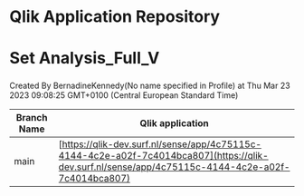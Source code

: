 # Qlik Application Repository 
# Set Analysis_Full_V
### 
Created By BernadineKennedy(No name specified in Profile) at Thu Mar 23 2023 09:08:25 GMT+0100 (Central European Standard Time)

Branch Name|Qlik application
---|---
main|[https://qlik-dev.surf.nl/sense/app/4c75115c-4144-4c2e-a02f-7c4014bca807](https://qlik-dev.surf.nl/sense/app/4c75115c-4144-4c2e-a02f-7c4014bca807)
